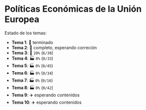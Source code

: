 # Políticas Económicas de la Unión Europea

Estado de los temas:

- **Tema 1**: :rocket: terminado
- **Tema 2**: :truck: completo, esperando correción
- **Tema 3**: :construction: `20%` (`6/30`)
- **Tema 4**: :factory: `0%` (`0/33`)
- **Tema 5**: :factory: `0%` (`0/45`)
- **Tema 6**: :factory: `0%` (`0/34`)
- **Tema 7**: :factory: `0%` (`0/16`)
- **Tema 8**: :factory: `0%` (`0/42`)
- **Tema 9**: :airplane: esperando contenidos
- **Tema 10**: :airplane: esperando contenidos
